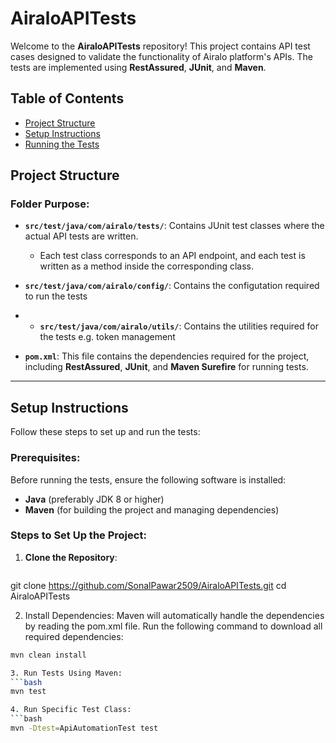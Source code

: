 # AiraloAPITests

Welcome to the **AiraloAPITests** repository! This project contains API test cases designed to validate the functionality of Airalo platform's APIs. The tests are implemented using **RestAssured**, **JUnit**, and **Maven**.

## Table of Contents
- [Project Structure](#project-structure)
- [Setup Instructions](#setup-instructions)
- [Running the Tests](#running-the-tests)

## Project Structure
### Folder Purpose:

- **`src/test/java/com/airalo/tests/`**: Contains JUnit test classes where the actual API tests are written.
  - Each test class corresponds to an API endpoint, and each test is written as a method inside the corresponding class.
 
- **`src/test/java/com/airalo/config/`**: Contains the configutation required to run the tests

- - **`src/test/java/com/airalo/utils/`**: Contains the utilities required for the tests e.g. token management

- **`pom.xml`**: This file contains the dependencies required for the project, including **RestAssured**, **JUnit**, and **Maven Surefire** for running tests.

---

## Setup Instructions

Follow these steps to set up and run the tests:

### Prerequisites:

Before running the tests, ensure the following software is installed:

- **Java** (preferably JDK 8 or higher)
- **Maven** (for building the project and managing dependencies)

### Steps to Set Up the Project:

1. **Clone the Repository**:
   ```bash
  git clone https://github.com/SonalPawar2509/AiraloAPITests.git
  cd AiraloAPITests

2. Install Dependencies: Maven will automatically handle the dependencies by reading the pom.xml file. Run the following command to download all required dependencies:
```bash
mvn clean install

3. Run Tests Using Maven:
```bash
mvn test

4. Run Specific Test Class:
```bash
mvn -Dtest=ApiAutomationTest test







